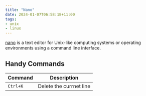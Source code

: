```yaml
---
title: "Nano"
date: 2024-01-07T06:58:18+11:00
tags:
- unix
- linux
---
```


[nano](https://www.nano-editor.org/) is a text editor for Unix-like computing systems or operating environments using a command line interface.
<!--more-->

## Handy Commands

| Command  | Description             | 
|----------|-------------------------| 
| `Ctrl+K` | Delete the currnet line |




